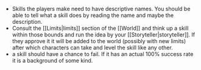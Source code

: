 - Skills the players make need to have descriptive names. You should be able to tell what a skill does by reading the name and maybe the description.
- Consult the [[Limits|limits]] section of the [[World]] and think up a skill within those bounds and run the idea by your [[Storyteller|storyteller]]. If they approve it it will be added to the world (possibly with new limits) after which characters can take and level the skill like any other.
- a skill should have a chance to fail. If it has an actual 100% success rate it is a background of some kind.

